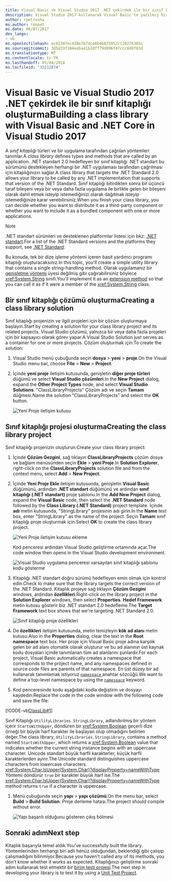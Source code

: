 ```yaml
---
title: Visual Basic ve Visual Studio 2017 .NET çekirdek ile bir sınıf kitaplığı oluşturma
description: Visual Studio 2017 kullanarak Visual Basic'te yazılmış bir sınıf kitaplığı oluşturmayı öğrenin
author: rpetrusha
ms.author: ronpet
ms.date: 08/07/2017
dev_langs:
- vb
ms.openlocfilehash: ec01307ec438e7b7dce6b4b825952c110276305c
ms.sourcegitcommit: 3d5d33f384eeba41b2dff79d096f47ccc8d8f03d
ms.translationtype: MT
ms.contentlocale: tr-TR
ms.lasthandoff: 05/04/2018
ms.locfileid: "33212874"
---
```

# <a name="building-a-class-library-with-visual-basic-and-net-core-in-visual-studio-2017"></a><span data-ttu-id="37a7c-103">Visual Basic ve Visual Studio 2017 .NET çekirdek ile bir sınıf kitaplığı oluşturma</span><span class="sxs-lookup"><span data-stu-id="37a7c-103">Building a class library with Visual Basic and .NET Core in Visual Studio 2017</span></span>

<span data-ttu-id="37a7c-104">A *sınıf kitaplığı* türleri ve bir uygulama tarafından çağrılan yöntemleri tanımlar.</span><span class="sxs-lookup"><span data-stu-id="37a7c-104">A *class library* defines types and methods that are called by an application.</span></span> <span data-ttu-id="37a7c-105">.NET standart 2.0 hedefleyen bir sınıf kitaplığı .NET standart bu sürümünü destekleyen herhangi bir .NET uygulaması tarafından çağrılması için kitaplığınızın sağlar.</span><span class="sxs-lookup"><span data-stu-id="37a7c-105">A class library that targets the .NET Standard 2.0 allows your library to be called by any .NET implementation that supports that version of the .NET Standard.</span></span> <span data-ttu-id="37a7c-106">Sınıf kitaplığı bitirdikten sonra bir üçüncü taraf bileşeni veya bir veya daha fazla uygulama ile birlikte gelen bir bileşeni olarak dahil etmek isteyip istemediğinizi olarak dağıtmak isteyip istemediğinize karar verebilirsiniz.</span><span class="sxs-lookup"><span data-stu-id="37a7c-106">When you finish your class library, you can decide whether you want to distribute it as a third-party component or whether you want to include it as a bundled component with one or more applications.</span></span>

> [!NOTE]
> <span data-ttu-id="37a7c-107">.NET standart sürümleri ve desteklenen platformlar listesi için bkz: [.NET standart](../../standard/net-standard.md).</span><span class="sxs-lookup"><span data-stu-id="37a7c-107">For a list of the .NET Standard versions and the platforms they support, see [.NET Standard](../../standard/net-standard.md).</span></span>

<span data-ttu-id="37a7c-108">Bu konuda, tek bir dize işleme yöntemi içeren basit yardımcı programı kitaplığı oluşturacaksınız.</span><span class="sxs-lookup"><span data-stu-id="37a7c-108">In this topic, you'll create a simple utility library that contains a single string-handling method.</span></span> <span data-ttu-id="37a7c-109">Olarak uygulamanız bir [genişletme yöntemi](../../visual-basic/programming-guide/language-features/procedures/extension-methods.md) üyesi değilmiş gibi çağırabilirsiniz böylece <xref:System.String> sınıfı.</span><span class="sxs-lookup"><span data-stu-id="37a7c-109">You'll implement it as an [extension method](../../visual-basic/programming-guide/language-features/procedures/extension-methods.md) so that you can call it as if it were a member of the <xref:System.String> class.</span></span>

## <a name="creating-a-class-library-solution"></a><span data-ttu-id="37a7c-110">Bir sınıf kitaplığı çözümü oluşturma</span><span class="sxs-lookup"><span data-stu-id="37a7c-110">Creating a class library solution</span></span>

<span data-ttu-id="37a7c-111">Sınıf kitaplığı projenizin ve ilgili projeleri için bir çözüm oluşturmaya başlayın.</span><span class="sxs-lookup"><span data-stu-id="37a7c-111">Start by creating a solution for your class library project and its related projects.</span></span> <span data-ttu-id="37a7c-112">Visual Studio çözümü, yalnızca bir veya daha fazla projeleri için bir kapsayıcı olarak görev yapar.</span><span class="sxs-lookup"><span data-stu-id="37a7c-112">A Visual Studio Solution just serves as a container for one or more projects.</span></span> <span data-ttu-id="37a7c-113">Çözüm oluşturmak için:</span><span class="sxs-lookup"><span data-stu-id="37a7c-113">To create the solution:</span></span>

1. <span data-ttu-id="37a7c-114">Visual Studio menü çubuğunda seçin **dosya** > **yeni** > **proje**.</span><span class="sxs-lookup"><span data-stu-id="37a7c-114">On the Visual Studio menu bar, choose **File** > **New** > **Project**.</span></span>

1. <span data-ttu-id="37a7c-115">İçinde **yeni proje** iletişim kutusunda, genişletin **diğer proje türleri** düğümü ve select **Visual Studio çözümleri**.</span><span class="sxs-lookup"><span data-stu-id="37a7c-115">In the **New Project** dialog, expand the **Other Project Types** node, and select **Visual Studio Solutions**.</span></span> <span data-ttu-id="37a7c-116">"ClassLibraryProjects" Çözüm adı ve seçin **Tamam** düğmesi.</span><span class="sxs-lookup"><span data-stu-id="37a7c-116">Name the solution "ClassLibraryProjects" and select the **OK** button.</span></span>

   ![Yeni Proje iletişim kutusu](./media/library-with-visual-studio/newproject.png)

## <a name="creating-the-class-library-project"></a><span data-ttu-id="37a7c-118">Sınıf kitaplığı projesi oluşturma</span><span class="sxs-lookup"><span data-stu-id="37a7c-118">Creating the class library project</span></span>

<span data-ttu-id="37a7c-119">Sınıf kitaplığı projenizin oluşturun:</span><span class="sxs-lookup"><span data-stu-id="37a7c-119">Create your class library project:</span></span>

1. <span data-ttu-id="37a7c-120">İçinde **Çözüm Gezgini**, sağ tıklayın **ClassLibraryProjects** çözüm dosya ve bağlam menüsünden seçin **Ekle** > **yeni Proje**.</span><span class="sxs-lookup"><span data-stu-id="37a7c-120">In **Solution Explorer**, right-click on the **ClassLibraryProjects** solution file and from the context menu, select **Add** > **New Project**.</span></span>

1. <span data-ttu-id="37a7c-121">İçinde **Yeni Proje Ekle** iletişim kutusunda, genişletin **Visual Basic** düğümünü, ardından **.NET standart** düğümünü ve ardından **sınıf kitaplığı (.NET standart)**  proje şablonu.</span><span class="sxs-lookup"><span data-stu-id="37a7c-121">In the **Add New Project** dialog, expand the **Visual Basic** node, then select the **.NET Standard** node followed by the **Class Library (.NET Standard)** project template.</span></span> <span data-ttu-id="37a7c-122">İçinde **adı** metin kutusunda, "StringLibrary" projesinin adı girin.</span><span class="sxs-lookup"><span data-stu-id="37a7c-122">In the **Name** text box, enter "StringLibrary" as the name of the project.</span></span> <span data-ttu-id="37a7c-123">Seçin **Tamam** sınıf kitaplığı proje oluşturmak için.</span><span class="sxs-lookup"><span data-stu-id="37a7c-123">Select **OK** to create the class library project.</span></span>

   ![Yeni Proje iletişim kutusu ekleme](./media/vb-library-with-visual-studio/libproject.png)

   <span data-ttu-id="37a7c-125">Kod penceresi ardından Visual Studio geliştirme ortamında açar.</span><span class="sxs-lookup"><span data-stu-id="37a7c-125">The code window then opens in the Visual Studio development environment.</span></span> 
 
   ![Visual Studio uygulama penceresi varsayılan sınıf kitaplığı şablonu kodu gösterme](./media/vb-library-with-visual-studio/stringlibrary.png)

1. <span data-ttu-id="37a7c-127">Kitaplığı .NET standart doğru sürümü hedefleyen emin olmak için kontrol edin.</span><span class="sxs-lookup"><span data-stu-id="37a7c-127">Check to make sure that the library targets the correct version of the .NET Standard.</span></span> <span data-ttu-id="37a7c-128">Kitaplık projeye sağ tıklayın **Çözüm Gezgini** windows, ardından **özellikleri**.</span><span class="sxs-lookup"><span data-stu-id="37a7c-128">Right-click on the library project in the **Solution Explorer** windows, then select **Properties**.</span></span> <span data-ttu-id="37a7c-129">**Hedef Framework** metin kutusu gösterir biz .NET standart 2.0 hedefleme.</span><span class="sxs-lookup"><span data-stu-id="37a7c-129">The **Target Framework** text box shows that we're targeting .NET Standard 2.0.</span></span>

   ![Sınıf kitaplığı proje özellikleri](./media/library-with-visual-studio/properties.png)

1. <span data-ttu-id="37a7c-131">De **özellikleri** iletişim kutusunda, metin temizleyin **kök ad alanı** metin kutusu.</span><span class="sxs-lookup"><span data-stu-id="37a7c-131">Also in the **Properties** dialog, clear the text in the **Root namespace** text box.</span></span> <span data-ttu-id="37a7c-132">Her proje için Visual Basic proje adına karşılık gelen bir ad alanı otomatik olarak oluşturur ve bu ad alanının üst kaynak kodu dosyaları içinde tanımlanan tüm ad alanlarını şunlardır.</span><span class="sxs-lookup"><span data-stu-id="37a7c-132">For each project, Visual Basic automatically creates a namespace that corresponds to the project name, and any namespaces defined in source code files are parents of that namespace.</span></span> <span data-ttu-id="37a7c-133">En üst düzey bir ad kullanarak tanımlamak istiyoruz [ `namespace` ](../../visual-basic/language-reference/statements/namespace-statement.md) anahtar sözcüğü.</span><span class="sxs-lookup"><span data-stu-id="37a7c-133">We want to define a top-level namespace by using the [`namespace`](../../visual-basic/language-reference/statements/namespace-statement.md) keyword.</span></span>
  
1. <span data-ttu-id="37a7c-134">Kod penceresinde kodu aşağıdaki kodla değiştirin ve dosyayı kaydedin:</span><span class="sxs-lookup"><span data-stu-id="37a7c-134">Replace the code in the code window with the following code and save the file:</span></span>

  [!CODE-vb[ClassLib#1](../../../samples/snippets/core/tutorials/vb-library-with-visual-studio/stringlibrary.vb)]

   <span data-ttu-id="37a7c-135">Sınıf Kitaplığı `UtilityLibraries.StringLibrary`, adlandırılmış bir yöntem içerir `StartsWithUpper`, döndüren bir <xref:System.Boolean> geçerli dize örneği bir büyük harf karakter ile başlayan olup olmadığını belirten değer.</span><span class="sxs-lookup"><span data-stu-id="37a7c-135">The class library, `UtilityLibraries.StringLibrary`, contains a method named `StartsWithUpper`, which returns a <xref:System.Boolean> value that indicates whether the current string instance begins with an uppercase character.</span></span> <span data-ttu-id="37a7c-136">Unicode standart büyük harfli karakterler, küçük harfli karakterlerden ayırır.</span><span class="sxs-lookup"><span data-stu-id="37a7c-136">The Unicode standard distinguishes uppercase characters from lowercase characters.</span></span> <span data-ttu-id="37a7c-137"><xref:System.Char.IsUpper(System.Char)?displayProperty=nameWithType> Yöntemi döndürür `true` bir karakter büyük harf ise.</span><span class="sxs-lookup"><span data-stu-id="37a7c-137">The <xref:System.Char.IsUpper(System.Char)?displayProperty=nameWithType> method returns `true` if a character is uppercase.</span></span>

1. <span data-ttu-id="37a7c-138">Menü çubuğunda seçin **yapı** > **yapı çözümü**.</span><span class="sxs-lookup"><span data-stu-id="37a7c-138">On the menu bar, select **Build** > **Build Solution**.</span></span> <span data-ttu-id="37a7c-139">Proje derleme hatası.</span><span class="sxs-lookup"><span data-stu-id="37a7c-139">The project should compile without error.</span></span>

   ![Yapı başarılı olduğunu gösteren çıkış bölmesi](./media/library-with-visual-studio/buildsucceeds.png)



## <a name="next-step"></a><span data-ttu-id="37a7c-141">Sonraki adım</span><span class="sxs-lookup"><span data-stu-id="37a7c-141">Next step</span></span>

<span data-ttu-id="37a7c-142">Kitaplık başarıyla temel aldık.</span><span class="sxs-lookup"><span data-stu-id="37a7c-142">You've successfully built the library.</span></span> <span data-ttu-id="37a7c-143">Yöntemlerinden herhangi biri adlı henüz olduğundan, beklendiği gibi çalışıp çalışmadığını bilinmiyor.</span><span class="sxs-lookup"><span data-stu-id="37a7c-143">Because you haven't called any of its methods, you don't know whether it works as expected.</span></span> <span data-ttu-id="37a7c-144">Kitaplığınızı geliştirme sonraki adım kullanarak test etmektir bir [birim testi projesi](testing-library-with-visual-studio.md).</span><span class="sxs-lookup"><span data-stu-id="37a7c-144">The next step in developing your library is to test it by using a [Unit Test Project](testing-library-with-visual-studio.md).</span></span>
